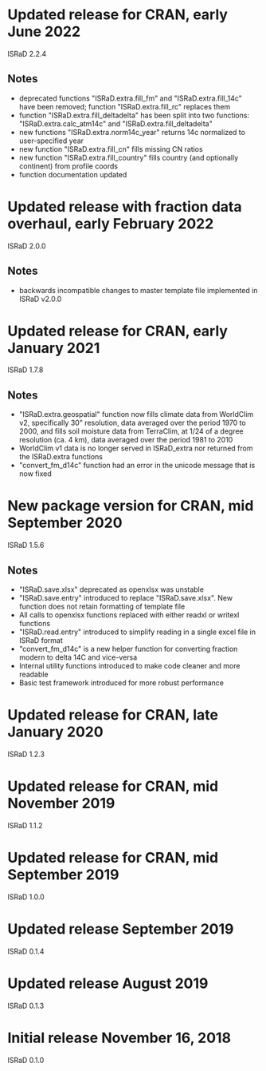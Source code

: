 # Updated release for CRAN, early June 2022
ISRaD 2.2.4

## Notes
* deprecated functions "ISRaD.extra.fill_fm" and "ISRaD.extra.fill_14c" have been removed; function "ISRaD.extra.fill_rc" replaces them
* function "ISRaD.extra.fill_deltadelta" has been split into two functions: "ISRaD.extra.calc_atm14c" and "ISRaD.extra.fill_deltadelta"
* new functions "ISRaD.extra.norm14c_year" returns 14c normalized to user-specified year
* new function "ISRaD.extra.fill_cn" fills missing CN ratios
* new function "ISRaD.extra.fill_country" fills country (and optionally continent) from profile coords
* function documentation updated

# Updated release with fraction data overhaul, early February 2022
ISRaD 2.0.0

## Notes
* backwards incompatible changes to master template file implemented in ISRaD v2.0.0

# Updated release for CRAN, early January 2021
ISRaD 1.7.8

## Notes
* "ISRaD.extra.geospatial" function now fills climate data from WorldClim v2, specifically 30" resolution, data averaged over the period 1970 to 2000, and fills soil moisture data from TerraClim, at 1/24 of a degree resolution (ca. 4 km), data averaged over the period 1981 to 2010
* WorldClim v1 data is no longer served in ISRaD_extra nor returned from the ISRaD.extra functions
* "convert_fm_d14c" function had an error in the unicode message that is now fixed

# New package version for CRAN, mid September 2020
ISRaD 1.5.6

## Notes
* "ISRaD.save.xlsx" deprecated as openxlsx was unstable
* "ISRaD.save.entry" introduced to replace "ISRaD.save.xlsx". New function does not retain formatting of template file
* All calls to openxlsx functions replaced with either readxl or writexl functions
* "ISRaD.read.entry" introduced to simplify reading in a single excel file in ISRaD format
* "convert_fm_d14c" is a new helper function for converting fraction modern to delta 14C and vice-versa
* Internal utility functions introduced to make code cleaner and more readable
* Basic test framework introduced for more robust performance

# Updated release for CRAN, late January 2020
ISRaD 1.2.3

# Updated release for CRAN, mid November 2019
ISRaD 1.1.2

# Updated release for CRAN, mid September 2019
ISRaD 1.0.0

# Updated release September 2019
ISRaD 0.1.4

# Updated release August 2019
ISRaD 0.1.3

# Initial release November 16, 2018
ISRaD 0.1.0
